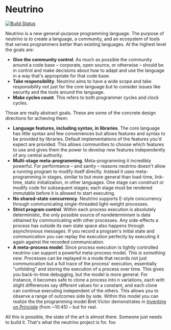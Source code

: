 Neutrino
========

[![Build Status](https://travis-ci.org/tundra/neutrino.png?branch=master)](https://travis-ci.org/tundra/neutrino)

Neutrino is a new general-purpose programming language. The purpose of neutrino is to create a language, a community, and an ecosystem of tools that serves programmers better than existing languages. At the highest level the goals are:

 - **Give the community control**. As much as possible the community around a code base – corporate, open source, or otherwise – should be in control and make decisions about how to adapt and use the language in a way that's appropriate for that code base.
 - **Take responsibility**. Neutrino aims to have a wide scope and take responsibility not just for the core language but to consider issues like security and the tools around the language.
 - **Make cycles count**. This refers to both programmer cycles and clock cycles.

Those are really abstract goals. These are some of the concrete design directions for achieving them:

- **Language features, including syntax, in libraries**. The core language has little syntax and few conveniences but allows features and syntax to be provided by libraries. Default implementations of the features you'd expect are provided. This allows communities to choose which features to use and gives them the power to develop new features independently of any central authority.
- **Multi-stage meta-programming**. Meta-programming it incredibly powerful. For performance – and sanity – reasons neutrino doesn't allow a running program to modify itself directly. Instead it uses meta-programming in stages, similar to but more general than load-time, link-time, static initialization, in other languages. One stage can construct or modify code for subsequent stages; each stage must be rendered immutable before it is allowed to start executing.
- **No shared-state concurrency**. Neutrino supports E-style concurrency through communicating single-threaded light-weight processes.
- **Strict program control**. Within each process execution is absolutely deterministic, the only possible source of nondeterminism is data obtained by communicating with other processes. Any side-effects a process has outside its own state space also happens through asynchronous messages. If you record a program's initial state and communication you can replay the execution perfectly by executing it again against the recorded communication.
- **A meta-process model**. Since process execution is tightly controlled neutrino can support a powerful meta-process model. *This is something new*. Processes can be replayed in a mode that records not just communication but a full trace of the process' execution, essentially "unfolding" and storing the execution of a process over time. This gives you back-in-time debugging, but the model is more general. For instance, it becomes safe to clone a process into n variations, each with slight differences say different values for a constant, and each clone can continue executing independent of the others. This allows you to observe a range of outcomes side by side. Within this model you can realize the the programming model Bret Victor demonstrates in [Inventing on Principle](http://vimeo.com/36579366) (from ~10:45) – but for real.

All this is possible, the state of the art is almost there. Someone just needs to build it. That's what the neutrino project is for.
foo
